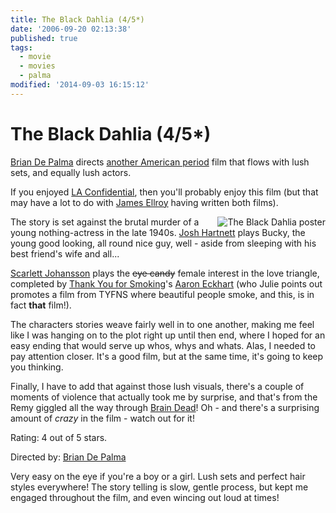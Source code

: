 ```yaml
---
title: The Black Dahlia (4/5*)
date: '2006-09-20 02:13:38'
published: true
tags:
  - movie
  - movies
  - palma
modified: '2014-09-03 16:15:12'
---
```

# The Black Dahlia (4/5*)

[Brian De Palma](http://imdb.com/name/nm0000361/) directs [another American period](http://imdb.com/title/tt0094226/) film that flows with lush sets, and equally lush actors.

If you enjoyed [LA Confidential](http://imdb.com/title/tt0455143/), then you'll probably enjoy this film (but that may have a lot to do with [James Ellroy](http://imdb.com/name/nm0255278/) having written both films).


<!--more-->

<img src="http://remysharp.com/wp-content/uploads/2006/09/the_black_dahlia_poster.jpg" style="float: right; padding-left: 20px;" alt="The Black Dahlia poster" />The story is set against the brutal murder of a young nothing-actress in the late 1940s.  [Josh Hartnett](http://imdb.com/name/nm0001326/) plays Bucky, the young good looking, all round nice guy, well - aside from sleeping with his best friend's wife and all...

[Scarlett Johansson](http://imdb.com/name/nm0424060/) plays the <strike>eye candy</strike> female interest in the love triangle, completed by [Thank You for Smoking](http://imdb.com/title/tt0427944/)'s [Aaron Eckhart](http://imdb.com/name/nm0001173/) (who Julie points out promotes a film from TYFNS where beautiful people smoke, and this, is in fact **that** film!).

The characters stories weave fairly well in to one another, making me feel like I was hanging on to the plot right up until then end, where I hoped for an easy ending that would serve up whos, whys and whats.  Alas, I needed to pay attention closer.  It's a good film, but at the same time, it's going to keep you thinking.

Finally, I have to add that against those lush visuals, there's a couple of moments of violence that actually took me by surprise, and that's from the Remy giggled all the way through [Brain Dead](http://www.imdb.com/title/tt0103873/)!  Oh - and there's a surprising amount of *crazy* in the film - watch out for it!

Rating: 4 out of 5 stars.

Directed by: [Brian De Palma](http://imdb.com/name/nm0000361/)

Very easy on the eye if you're a boy or a girl.  Lush sets and perfect hair styles everywhere!  The story telling is slow, gentle process, but kept me engaged throughout the film, and even wincing out loud at times!
